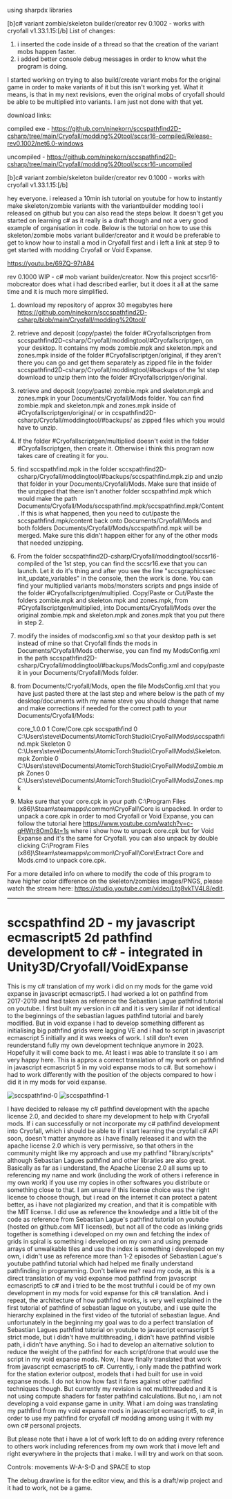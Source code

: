 using sharpdx libraries


[b]c# variant zombie/skeleton builder/creator rev 0.1002 - works with cryofall v1.33.1.15:[/b]
List of changes:

1. i inserted the code inside of a thread so that the creation of the variant mobs happen faster. 
2. i added better console debug messages in order to know what the program is doing.

I started working on trying to also build/create variant mobs for the original game in order to make variants of it but this isn't working yet. What it means, is that in my next revisions, even the original mobs of cryofall should be able to be multiplied into variants. I am just not done with that yet.

download links:

compiled exe - https://github.com/ninekorn/sccspathfind2D-csharp/tree/main/Cryofall/modding%20tool/sccsr16-compiled/Release-rev0.1002/net6.0-windows

uncompiled - https://github.com/ninekorn/sccspathfind2D-csharp/tree/main/Cryofall/modding%20tool/sccsr16-uncompiled

[b]c# variant zombie/skeleton builder/creator rev 0.1000 - works with cryofall v1.33.1.15:[/b]

hey everyone. i released a 10min ish tutorial on youtube for how to instantly make skeleton/zombie variants with the variantbuilder modding tool i released on github but you can also read the steps below. It doesn't get you started on learning c# as it really is a draft though and not a very good example of organisation in code. Below is the tutorial on how to use this skeleton/zombie mobs variant builder/creator and it would be preferable to get to know how to install a mod in Cryofall first and i left a link at step 9 to get started with modding Cryofall or Void Expanse.

https://youtu.be/69ZQ-97tA84

rev 0.1000 WIP - c# mob variant builder/creator. Now this project sccsr16-mobcreator does what i had described earlier, but it does it all at the same time and it is much more simplified.

1. download my repository of approx 30 megabytes here https://github.com/ninekorn/sccspathfind2D-csharp/blob/main/Cryofall/modding%20tool/
2. retrieve and deposit (copy/paste) the folder #Cryofallscriptgen from sccspathfind2D-csharp/Cryofall/moddingtool/#Cryofallscriptgen, on your desktop. It contains my mods zombie.mpk and skeleton.mpk and zones.mpk inside of the folder #Cryofallscriptgen/original, if they aren't there you can go and get them separately as zipped file in the folder sccspathfind2D-csharp/Cryofall/moddingtool/#backups of the 1st step download to unzip them into the folder #Cryofallscriptgen/original.
3. retrieve and deposit (copy/paste) zombie.mpk and skeleton.mpk and zones.mpk in your Documents/Cryofall/Mods folder. You can find zombie.mpk and skeleton.mpk and zones.mpk inside of #Cryofallscriptgen/original/ or in ccspathfind2D-csharp/Cryofall/moddingtool/#backups/ as zipped files which you would have to unzip.
4. If the folder #Cryofallscriptgen/multiplied doesn't exist in the folder #Cryofallscriptgen, then create it. Otherwise i think this program now takes care of creating it for you.
5. find sccspathfind.mpk in the folder sccspathfind2D-csharp/Cryofall/moddingtool/#backups/sccspathfind.mpk.zip and unzip that folder in your Documents/Cryofall/Mods. Make sure that inside of the unzipped that there isn't another folder sccspathfind.mpk which would make the path Documents/Cryofall/Mods/sccspathfind.mpk/sccspathfind.mpk/Content. If this is what happened, then you need to cut/paste the sccspathfind.mpk/content back onto Documents/Cryofall/Mods and both folders Documents/Cryofall/Mods/sccspathfind.mpk will be merged. Make sure this didn't happen either for any of the other mods that needed unzipping.
6. From the folder sccspathfind2D-csharp/Cryofall/moddingtool/sccsr16-compiled of the 1st step, you can find the sccsr16.exe that you can launch. Let it do it's thing and after you see the line "sccsgraphicssec init_update_variables" in the console, then the work is done. You can find your multiplied variants mobs/monsters scripts and pngs inside of the folder #Cryofallscriptgen/multiplied. Copy/Paste or Cut/Paste the folders zombie.mpk and skeleton.mpk and zones.mpk, from #Cryofallscriptgen/multiplied, into Documents/Cryofall/Mods over the original zombie.mpk and skeleton.mpk and zones.mpk that you put there in step 2.
7. modify the insides of modsconfig.xml so that your desktop path is set instead of mine so that Cryofall finds the mods in Documents/Cryofall/Mods otherwise, you can find my ModsConfig.xml in the path sccspathfind2D-csharp/Cryofall/moddingtool/#backups/ModsConfig.xml and copy/paste it in your Documents/Cryofall/Mods folder.
8. from Documents/Cryofall/Mods, open the file ModsConfig.xml that you have just pasted there at the last step and where below is the path of my desktop/documents with my name steve you should change that name and make corrections if needed for the correct path to your Documents/Cryofall/Mods:


    <?xml version="1.0" encoding="utf-8" standalone="yes"?>
    <mods>
      <unpacked_mod>
        <mod_id>core_1.0.0</mod_id>
        <is_core_mod>1</is_core_mod>
        <path>Core/Core.cpk</path>
      </unpacked_mod>
      <unpacked_mod>
        <mod_id>sccspathfind</mod_id>
        <is_core_mod>0</is_core_mod>
        <path>C:\Users\steve\Documents\AtomicTorchStudio\CryoFall\Mods\sccspathfind.mpk</path>
      </unpacked_mod>
      <unpacked_mod>
        <mod_id>Skeleton</mod_id>
        <is_core_mod>0</is_core_mod>
        <path>C:\Users\steve\Documents\AtomicTorchStudio\CryoFall\Mods\Skeleton.mpk</path>
      </unpacked_mod>
      <unpacked_mod>
        <mod_id>Zombie</mod_id>
        <is_core_mod>0</is_core_mod>
        <path>C:\Users\steve\Documents\AtomicTorchStudio\CryoFall\Mods\Zombie.mpk</path>
      </unpacked_mod>
      <unpacked_mod>
        <mod_id>Zones</mod_id>
        <is_core_mod>0</is_core_mod>
        <path>C:\Users\steve\Documents\AtomicTorchStudio\CryoFall\Mods\Zones.mpk</path>
      </unpacked_mod>
    </mods>


9. Make sure that your core.cpk in your path C:\Program Files (x86)\Steam\steamapps\common\CryoFall\Core is unpacked. In order to unpack a core.cpk in order to mod Cryofall or Void Expanse, you can follow the tutorial here https://www.youtube.com/watch?v=c-qHWtr8Om0&t=1s where i show how to unpack core.cpk but for Void Expanse and it's the same for Cryofall. you can also unpack by double clicking C:\Program Files (x86)\Steam\steamapps\common\CryoFall\Core\Extract Core and Mods.cmd to unpack core.cpk.

For a more detailed info on where to modify the code of this program to have higher color difference on the skeleton/zombies images/PNGS, please watch the stream here:
https://studio.youtube.com/video/Ltg8vkTV4L8/edit.

--------------------------------------------------------------------------------------------------------------------------------------------------------------------------------------------------------

# sccspathfind 2D - my javascript ecmascript5 2d pathfind development to c# - integrated in Unity3D/Cryofall/VoidExpanse
This is my c# translation of my work i did on my mods for the game void expanse in javascript ecmascript5. I had worked a lot on pathfind from 2017-2019 and had taken as reference the Sebastian Lague pathfind tutorial on youtube. I first built my version in c# and it is very similar if not identical to the beginnings of the sebastian lagues pathfind tutorial and barely modified. But in void expanse i had to develop something different as initialising big pathfind grids were lagging VE and i had to script in javascript ecmascript 5 initially and it was weeks of work. I still don't even reunderstand fully my own development technique anymore in 2023. Hopefully it will come back to me. At least i was able to translate it so i am very happy here. This is approx a correct translation of my work on pathfind in javascript ecmascript 5 in my void expanse mods to c#. But somehow i had to work differently with the position of the objects compared to how i did it in my mods for void expanse.

<img src="https://i.ibb.co/NtRCGg6/sccspathfind-0.jpg" alt="sccspathfind-0" border="0">
<img src="https://i.ibb.co/KVJQqg5/sccspathfind-1.jpg" alt="sccspathfind-1" border="0">

I have decided to release my c# pathfind development with the apache license 2.0, and decided to share my development to help with Cryofall mods. If i can successfully or not incorporate my c# pathfind development into Cryofall, which i should be able to if i start learning the cryofall c# API soon, doesn't matter anymore as i have finally released it and with the apache license 2.0 which is very permissive, so that others in the community might like my approach and use my pathfind "library/scripts" although Sebastian Lagues pathfind and other libraries are also great.  Basically as far as i understand, the Apache License 2.0 all sums up to referencing my name and work (including the work of others i reference in my own work) if you use my copies in other softwares you distribute or something close to that. I am unsure if this license choice was the right license to choose though, but i read on the internet it can protect a patent better, as i have not plagiarized my creation, and that it is compatible with the MIT license. I did use as reference the knowledge and a little bit of the code as reference from Sebastian Lague's pathfind tutorial on youtube (hosted on github.com MIT licensed), but not all of the code as linking grids together is something i developed on my own and fetching the index of grids in spiral is something i developed on my own and using premade arrays of unwalkable tiles and use the index is something i developed on my own, i didn't use as reference more than 1-2 episodes of Sebastian Lague's youtube pathfind tutorial which had helped me finally understand pathfinding in programming. Don't believe me? read my code, as this is a direct translation of my void expanse mod pathfind from javascript ecmascript5 to c# and i tried to be the most truthful i could be of my own development in my mods for void expanse for this c# translation. And i repeat, the architecture of how pathfind works, is very well explained in the first tutorial of pathfind of sebastian lague on youtube, and i use quite the hierarchy explained in the first video of the tutorial of sebastian lague. And unfortunately in the beginning my goal was to do a perfect translation of Sebastian Lagues pathfind tutorial on youtube to javascript ecmascript 5 strict mode, but i didn't have multithreading, i didn't have pathfind visible path, i didn't have anything. So i had to develop an alternative solution to reduce the weight of the pathfind for each script/drone that would use the script in my void expanse mods. Now, i have finally translated that work from javascript ecmascript5 to c#. Currently, i only made the pathfind work for the station exterior outpost, models that i had built for use in void expanse mods. I do not know how fast it fares against other pathfind techniques though. But currently my revision is not multithreaded and it is not using compute shaders for faster pathfind calculations. But no, i am not developing a void expanse game in unity. What i am doing was translating my pathfind from my void expanse mods in javascript ecmascript5, to c#, in order to use my pathfind for cryofall c# modding among using it with my own c# personal projects.

But please note that i have a lot of work left to do on adding every reference to others work including references from my own work that i move left and right everywhere in the projects that i make. I will try and work on that soon.

Controls:
movements W-A-S-D and SPACE to stop

The debug.drawline is for the editor view, and this is a draft/wip project and it had to work, not be a game.

